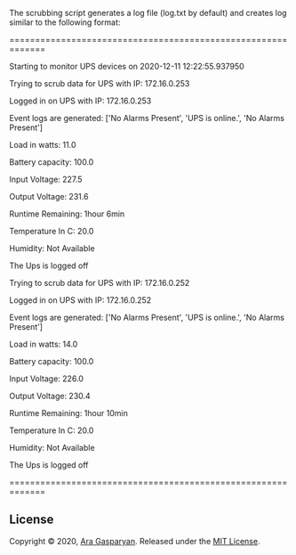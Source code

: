 


The scrubbing script generates a log file (log.txt by default) and creates log similar to the following format:

=============================================================

Starting to monitor UPS devices on 2020-12-11 12:22:55.937950

Trying to scrub data for UPS with IP:  172.16.0.253

Logged in on UPS with IP:  172.16.0.253

Event logs are generated:  ['No Alarms Present', 'UPS is online.', 'No Alarms Present']

Load in watts:  11.0

Battery capacity:  100.0

Input Voltage:  227.5

Output Voltage:  231.6

Runtime Remaining:  1hour 6min

Temperature In C:  20.0

Humidity:  Not Available

The Ups is logged off



Trying to scrub data for UPS with IP:  172.16.0.252

Logged in on UPS with IP:  172.16.0.252

Event logs are generated:  ['No Alarms Present', 'UPS is online.', 'No Alarms Present']

Load in watts:  14.0

Battery capacity:  100.0

Input Voltage:  226.0

Output Voltage:  230.4

Runtime Remaining:  1hour 10min

Temperature In C:  20.0

Humidity:  Not Available

The Ups is logged off





=============================================================


## License
Copyright © 2020, [Ara Gasparyan](https://aragasparyan.com).
Released under the [MIT License](https://opensource.org/licenses/MIT).
